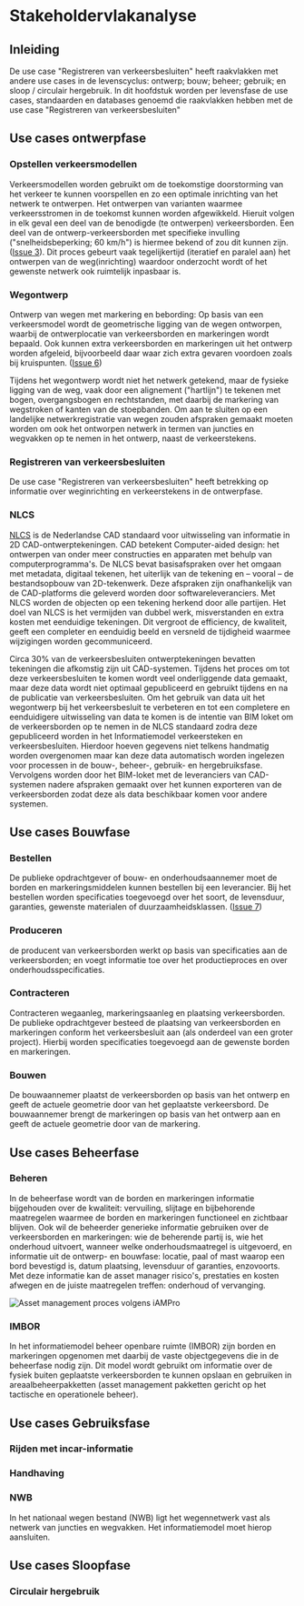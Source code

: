 # Stakeholdervlakanalyse


## Inleiding

De use case "Registreren van verkeersbesluiten" heeft raakvlakken met andere use cases in de levenscyclus: ontwerp; bouw; beheer; gebruik; en sloop / circulair hergebruik. In dit hoofdstuk worden per levensfase de use cases, standaarden en databases genoemd die raakvlakken hebben met de use case "Registreren van verkeersbesluiten"


## Use cases ontwerpfase

### Opstellen verkeersmodellen

Verkeersmodellen worden gebruikt om de toekomstige doorstorming van het verkeer te kunnen voorspellen en zo een optimale inrichting van het netwerk te ontwerpen. Het ontwerpen van varianten waarmee verkeersstromen in de toekomst kunnen worden afgewikkeld. Hieruit volgen in elk geval een deel van de benodigde (te ontwerpen) verkeersborden. Een deel van de ontwerp-verkeersborden met specifieke invulling ("snelheidsbeperking; 60 km/h") is hiermee bekend of zou dit kunnen zijn. ([Issue 3](https://github.com/Stichting-CROW/verkeersborden/issues/3)). Dit proces gebeurt vaak tegelijkertijd (iteratief en paralel aan) het ontwerpen van de weg(inrichting) waardoor onderzocht wordt of het gewenste netwerk ook ruimtelijk inpasbaar is.

### Wegontwerp
Ontwerp van wegen met markering en bebording: Op basis van een verkeersmodel wordt de geometrische ligging van de wegen ontworpen, waarbij de ontwerplocatie van verkeersborden en markeringen wordt bepaald. Ook kunnen extra verkeersborden en markeringen uit het ontwerp worden afgeleid, bijvoorbeeld daar waar zich extra gevaren voordoen zoals bij kruispunten. ([Issue 6](https://github.com/Stichting-CROW/verkeersborden/issues/6))

Tijdens het wegontwerp wordt niet het netwerk getekend, maar de fysieke ligging van de weg, vaak door een alignement ("hartlijn") te tekenen met bogen, overgangsbogen en rechtstanden, met daarbij de markering van wegstroken of kanten van de stoepbanden. Om aan te sluiten op een landelijke netwerkregistratie van wegen zouden afspraken gemaakt moeten worden om ook het ontworpen netwerk in termen van juncties en wegvakken op te nemen in het ontwerp, naast de verkeerstekens.

### Registreren van verkeersbesluiten
De use case "Registreren van verkeersbesluiten" heeft betrekking op informatie over weginrichting en verkeerstekens in de ontwerpfase.

### NLCS
[NLCS](https://www.bimloket.nl/p/365/NLCS) is de Nederlandse CAD standaard voor uitwisseling van informatie in 2D CAD-ontwerptekeningen. CAD betekent Computer-aided design: het ontwerpen van onder meer constructies en apparaten met behulp van computerprogramma's. De NLCS bevat basisafspraken over het omgaan met metadata, digitaal tekenen, het uiterlijk van de tekening en – vooral – de bestandsopbouw van 2D-tekenwerk. Deze afspraken zijn onafhankelijk van de CAD-platforms die geleverd worden door softwareleveranciers. 
Met NLCS worden de objecten op een tekening herkend door alle partijen. Het doel van NLCS is het vermijden van dubbel werk, misverstanden en extra kosten met eenduidige tekeningen. Dit vergroot de efficiency, de kwaliteit, geeft een completer en eenduidig beeld en versneld de tijdigheid waarmee wijzigingen worden gecommuniceerd. 

Circa 30% van de verkeersbesluiten ontwerptekeningen bevatten tekeningen die afkomstig zijn uit CAD-systemen. Tijdens het proces om tot deze verkeersbesluiten te komen wordt veel onderliggende data gemaakt, maar deze data wordt niet optimaal gepubliceerd en gebruikt tijdens en na de publicatie van verkeersbesluiten. Om het gebruik van data uit het wegontwerp bij het verkeersbesluit te verbeteren en tot een completere en eenduidigere uitwisseling van data te komen is de intentie van BIM loket om de verkeersborden op te nemen in de NLCS standaard zodra deze gepubliceerd worden in het Informatiemodel verkeersteken en verkeersbesluiten. Hierdoor hoeven gegevens niet telkens handmatig worden overgenomen maar kan deze data automatisch worden ingelezen voor processen in de bouw-, beheer-, gebruik- en hergebruiksfase. Vervolgens worden door het BIM-loket met de leveranciers van CAD-systemen nadere afspraken gemaakt over het kunnen exporteren van de verkeersborden zodat deze als data beschikbaar komen voor andere systemen. 



## Use cases Bouwfase

### Bestellen 
De publieke opdrachtgever of bouw- en onderhoudsaannemer moet de borden en markeringsmiddelen kunnen bestellen bij een leverancier. Bij het bestellen worden specificaties toegevoegd over het soort, de levensduur, garanties, gewenste materialen of duurzaamheidsklassen. ([Issue 7](https://github.com/Stichting-CROW/verkeersborden/issues/7))

### Produceren
de producent van verkeersborden werkt op basis van specificaties aan de verkeersborden; en voegt informatie toe over het productieproces en over onderhoudsspecificaties.

### Contracteren
Contracteren wegaanleg, markeringsaanleg en plaatsing verkeersborden. De publieke opdrachtgever besteed de plaatsing van verkeersborden en markeringen conform het verkeersbesluit aan (als onderdeel van een groter project). Hierbij worden specificaties toegevoegd aan de gewenste borden en markeringen.

### Bouwen
De bouwaannemer plaatst de verkeersborden op basis van het ontwerp en geeft de actuele geometrie door van het geplaatste verkeersbord.
De bouwaannemer brengt de markeringen op basis van het ontwerp aan en geeft de actuele geometrie door van de markering.

## Use cases Beheerfase

### Beheren
In de beheerfase wordt van de borden en markeringen informatie bijgehouden over de kwaliteit: vervuiling, slijtage en bijbehorende maatregelen waarmee de borden en markeringen functioneel en zichtbaar blijven. Ook wil de beheerder generieke informatie gebruiken over de verkeersborden en markeringen: wie de beherende partij is, wie het onderhoud uitvoert, wanneer welke onderhoudsmaatregel is uitgevoerd, en informatie uit de ontwerp- en bouwfase: locatie, paal of mast waarop een bord bevestigd is, datum plaatsing, levensduur of garanties, enzovoorts. Met deze informatie kan de asset manager risico's, prestaties en kosten afwegen en de juiste maatregelen treffen: onderhoud of vervanging. 

![Asset management proces volgens iAMPro](Beheerfase.JPG "Asset management proces volgens iAMPro")

### IMBOR
In het informatiemodel beheer openbare ruimte (IMBOR) zijn borden en markeringen opgenomen met daarbij de vaste objectgegevens die in de beheerfase nodig zijn. Dit model wordt gebruikt om informatie over de fysiek buiten geplaatste verkeersborden te kunnen opslaan en gebruiken in areaalbeheerpakketten (asset management pakketten gericht op het tactische en operationele beheer).

## Use cases Gebruiksfase

### Rijden met incar-informatie

### Handhaving

### NWB
In het nationaal wegen bestand (NWB) ligt het wegennetwerk vast als netwerk van juncties en wegvakken. Het informatiemodel moet hierop aansluiten. 


## Use cases Sloopfase

### Circulair hergebruik



